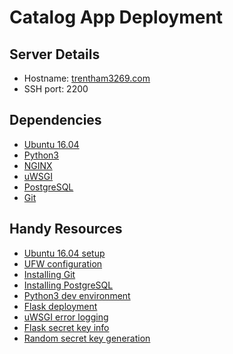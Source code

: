 # Catalog App Deployment

## Server Details
+ Hostname: [trentham3269.com](http://trentham3269.com)
+ SSH port: 2200

## Dependencies
+ [Ubuntu 16.04](https://www.ubuntu.com/)
+ [Python3](https://www.python.org/downloads/)
+ [NGINX](https://www.nginx.com/)
+ [uWSGI](https://uwsgi-docs.readthedocs.io/en/latest/)
+ [PostgreSQL](https://www.postgresql.org/)
+ [Git](https://git-scm.com/)

## Handy Resources
+ [Ubuntu 16.04 setup](https://www.digitalocean.com/community/tutorials/initial-server-setup-with-ubuntu-16-04)
+ [UFW configuration](https://www.linode.com/docs/security/firewalls/configure-firewall-with-ufw/)
+ [Installing Git](https://www.digitalocean.com/community/tutorials/how-to-install-git-on-ubuntu-16-04)
+ [Installing PostgreSQL](https://www.digitalocean.com/community/tutorials/how-to-install-and-use-postgresql-on-ubuntu-16-04)
+ [Python3 dev environment](https://www.digitalocean.com/community/tutorials/how-to-install-python-3-and-set-up-a-local-programming-environment-on-ubuntu-16-04)
+ [Flask deployment](https://www.digitalocean.com/community/tutorials/how-to-serve-flask-applications-with-uwsgi-and-nginx-on-ubuntu-16-04)
+ [uWSGI error logging](https://www.digitalocean.com/community/questions/how-to-check-error-logs-for-flask-uwsgi-nginx-app)
+ [Flask secret key info](https://stackoverflow.com/questions/26080872/secret-key-not-set-in-flask-session-using-the-flask-session-extension)
+ [Random secret key generation](https://stackoverflow.com/questions/2257441/random-string-generation-with-upper-case-letters-and-digits-in-python/23728630#23728630)
